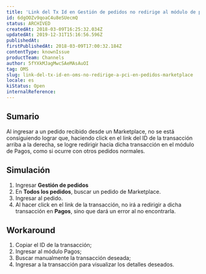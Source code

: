 ```yaml
---
title: 'Link del Tx Id en Gestión de pedidos no redirige al módulo de pagos en pedidos Marketplace'
id: 6dgOOZv9qoaC4u8eSUecmQ
status: ARCHIVED
createdAt: 2018-03-09T16:25:32.034Z
updatedAt: 2019-12-31T15:16:56.596Z
publishedAt: 
firstPublishedAt: 2018-03-09T17:00:32.184Z
contentType: knownIssue
productTeam: Channels
author: 5fYXkMJagMwcSAeMAsAuOI
tag: OMS
slug: link-del-tx-id-en-oms-no-redirige-a-pci-en-pedidos-marketplace
locale: es
kiStatus: Open
internalReference: 
---
```


## Sumario

Al ingresar a un pedido recibido desde un Marketplace, no se está consiguiendo lograr que, haciendo click en el link del ID de la transacción arriba a la derecha, se logre redirigir hacia dicha transacción en el módulo de Pagos, como si ocurre con otros pedidos normales.

## Simulación

1. Ingresar __Gestión de pedidos__
2. En __Todos los pedidos__, buscar un pedido de Marketplace.
3. Ingresar al pedido.
4. Al hacer click en el link de la transacción, no irá a redirigir a dicha transacción en __Pagos__, sino que dará un error al no encontrarla.

## Workaround

1. Copiar el ID de la transacción;
2. Ingresar al módulo Pagos;
3. Buscar manualmente la transacción deseada;
4. Ingresar a la transacción para visualizar los detalles deseados.

